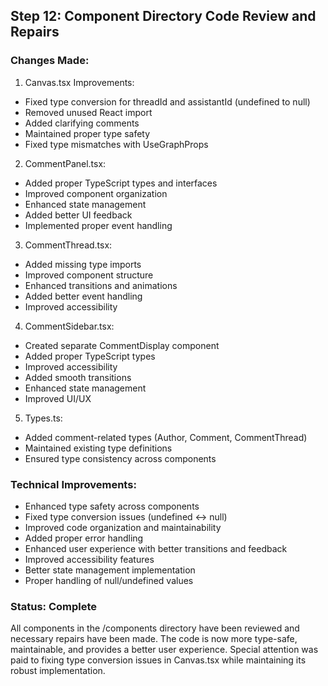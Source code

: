 ## Step 12: Component Directory Code Review and Repairs

### Changes Made:

1. Canvas.tsx Improvements:
- Fixed type conversion for threadId and assistantId (undefined to null)
- Removed unused React import
- Added clarifying comments
- Maintained proper type safety
- Fixed type mismatches with UseGraphProps

2. CommentPanel.tsx:
- Added proper TypeScript types and interfaces
- Improved component organization
- Enhanced state management
- Added better UI feedback
- Implemented proper event handling

3. CommentThread.tsx:
- Added missing type imports
- Improved component structure
- Enhanced transitions and animations
- Added better event handling
- Improved accessibility

4. CommentSidebar.tsx:
- Created separate CommentDisplay component
- Added proper TypeScript types
- Improved accessibility
- Added smooth transitions
- Enhanced state management
- Improved UI/UX

5. Types.ts:
- Added comment-related types (Author, Comment, CommentThread)
- Maintained existing type definitions
- Ensured type consistency across components

### Technical Improvements:
- Enhanced type safety across components
- Fixed type conversion issues (undefined ↔ null)
- Improved code organization and maintainability
- Added proper error handling
- Enhanced user experience with better transitions and feedback
- Improved accessibility features
- Better state management implementation
- Proper handling of null/undefined values

### Status: Complete
All components in the /components directory have been reviewed and necessary repairs have been made. The code is now more type-safe, maintainable, and provides a better user experience. Special attention was paid to fixing type conversion issues in Canvas.tsx while maintaining its robust implementation.
